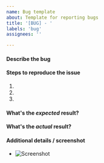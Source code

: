 ```yaml
---
name: Bug template
about: Template for reporting bugs
title: '[BUG] - '
labels: 'bug'
assignees: ''

---
```


#### Describe the bug

#### Steps to reproduce the issue

1.
2.
3.

#### What's the *expected* result?

#### What's the *actual* result?

#### Additional details / screenshot

- ![Screenshot]()
